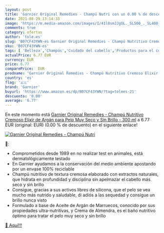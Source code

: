 ```yaml
---
layout: post
title: 'Garnier Original Remedies - Champú Nutri con un 0.00 % de descuento'
date: 2021-08-29 13:14:33
image: 'https://m.media-amazon.com/images/I/41l0smJJgOL._SL500_._SL400_.jpg'
comments: true
category: ofertas
author: 'tole.es'
slug: 'B07CF43YWN-es Garnier Original Remedies - Champú Nutritivo Cremoso...'
sku: 'B07CF43YWN-es'
tags: [ 'Belleza','Champús','Cuidado del cabello','Productos para el cuidado del cabello','champú','garnier', ]
actualPrice: 6.77 EUR
currency: EUR
price: 6.77
comparePrice:  EUR
prodname: 'Garnier Original Remedies - Champú Nutritivo Cremoso Elixir de Argán para Pelo Muy Seco y Sin Brillo - 300 ml'
country: 'es'
flag: '🇪🇸'
brand: 'Garnier'
buyurl: 'https://www.amazon.es/dp/B07CF43YWN/?tag=tolees-21'
descuento: '0.00'
average: '6.77'
---
```


En este momento está [Garnier Original Remedies - Champú Nutritivo Cremoso Elixir de Argán para Pelo Muy Seco y Sin Brillo - 300 ml](https://www.amazon.es/dp/B07CF43YWN/?tag=tolees-21) a 6.77 EUR (original:  EUR) (0.00 %  de descuento) en el siguiente enlace!

[![Garnier Original Remedies - Champú Nutri](https://m.media-amazon.com/images/I/41l0smJJgOL._SL500_._SL400_.jpg)](https://www.amazon.es/dp/B07CF43YWN/?tag=tolees-21)

🔎:

- Comprometidos desde 1989 en no realizar test en animales, está dermatológicamente testado
- En Garnier ayudamos a la conservación del medio ambiente apostando por un envase 100% reciclable
- Champú nutritivo de textura cremosa elaborado con extractos naturales, que hidrata en profundidad y disciplina sin apelmazar el cabello más seco y sin brillo
- Consigue, gracias a sus activos libres de silicona, que el pelo se vea mucho más nutrido y saludable, di adiós a las sequedad y consigue un brillo nunca visto
- Formulado a base de Aceite de Argán de Marruecos, conocido por sus propiedades ultra-nutritivas, y Crema de Almendra, es el baño nutritivo óptimo para tratar el pelo muy seco y sin brillo

[🛒 Aquí!!!](https://www.amazon.es/dp/B07CF43YWN/?tag=tolees-21)
